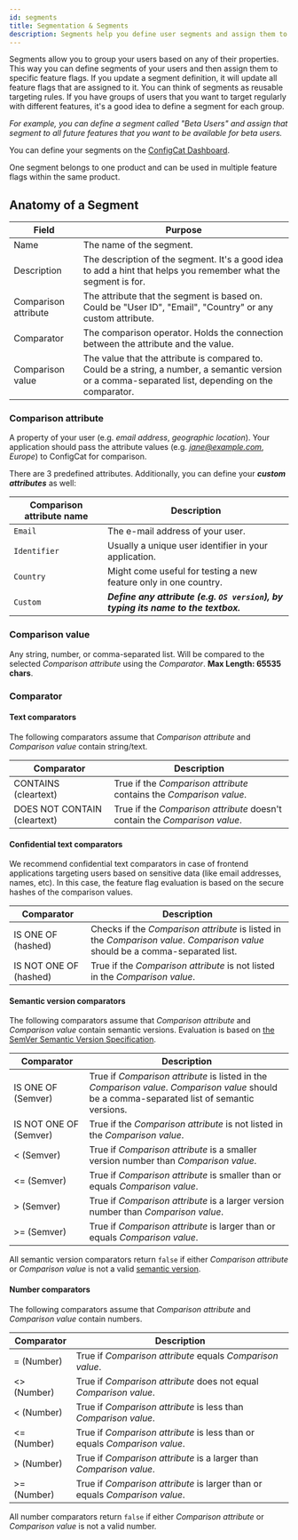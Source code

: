 ```yaml
---
id: segments
title: Segmentation & Segments
description: Segments help you define user segments and assign them to your feature flags. Ideal for beta testing on a certain group of users.
---
```

Segments allow you to group your users based on any of their properties. This way you can 
define segments of your users and then assign them to specific feature flags. If you update a segment definition, it will update all 
feature flags that are assigned to it. You can think of segments as reusable targeting rules. If you have groups of users that you want to target regularly with 
different features, it's a good idea to define a segment for each group.

*For example, you can define a segment called "Beta Users" and assign that segment to all future features that you want to be available for beta users.*

You can define your segments on the [ConfigCat Dashboard](https://app.configcat.com/product/segments).

One segment belongs to one product and can be used in multiple feature flags within the same product.

## Anatomy of a Segment

| Field                | Purpose                                                                                                                                              |
| -------------------- | ---------------------------------------------------------------------------------------------------------------------------------------------------- |
| Name                 | The name of the segment.                                                                                                                             |
| Description          | The description of the segment. It's a good idea to add a hint that helps you remember what the segment is for.                                        |
| Comparison attribute | The attribute that the segment is based on. Could be "User ID", "Email", "Country" or any custom attribute.                                          |
| Comparator           | The comparison operator. Holds the connection between the attribute and the value.                                                                   |
| Comparison value     | The value that the attribute is compared to. Could be a string, a number, a semantic version or a comma-separated list, depending on the comparator. |

### Comparison attribute

A property of your user (e.g. *email address*, *geographic location*). Your application should pass the attribute values (e.g. *jane@example.com*, *Europe*) to ConfigCat for comparison.

There are 3 predefined attributes. Additionally, you can define your ***custom attributes*** as well:

| Comparison attribute name | Description                                                                        |
| ------------------------- | ---------------------------------------------------------------------------------- |
| `Email`                   | The e-mail address of your user.                                                   |
| `Identifier`              | Usually a unique user identifier in your application.                              |
| `Country`                 | Might come useful for testing a new feature only in one country.                   |
| `Custom`                  | ***Define any attribute (e.g. `OS version`), by typing its name to the textbox.*** |

### Comparison value

Any string, number, or comma-separated list. Will be compared to the selected *Comparison attribute* using the *Comparator*. **Max Length: 65535 chars**.

### Comparator

#### Text comparators

The following comparators assume that *Comparison attribute* and *Comparison value* contain string/text.

| Comparator                   | Description                                                                                                                    |
| ---------------------------- | ------------------------------------------------------------------------------------------------------------------------------ |
| CONTAINS (cleartext)         | True if the *Comparison attribute* contains the *Comparison value*.                                                            |
| DOES NOT CONTAIN (cleartext) | True if the *Comparison attribute* doesn't contain the *Comparison value*.                                                     |

#### Confidential text comparators

We recommend confidential text comparators in case of frontend applications targeting users based on sensitive data (like email addresses, names, etc).
In this case, the feature flag evaluation is based on the secure hashes of the comparison values.

| Comparator             | Description                                                                                                                    |
| ---------------------- | ------------------------------------------------------------------------------------------------------------------------------ |
| IS ONE OF (hashed)     | Checks if the *Comparison attribute* is listed in the *Comparison value*. *Comparison value* should be a comma-separated list. |
| IS NOT ONE OF (hashed) | True if the *Comparison attribute* is not listed in the *Comparison value*.                                                    |

#### Semantic version comparators

The following comparators assume that *Comparison attribute* and *Comparison value* contain semantic versions.
Evaluation is based on <a target="_blank" href="https://semver.org/">the SemVer Semantic Version Specification</a>.

| Comparator             | Description                                                                                                                                   |
| ---------------------- | --------------------------------------------------------------------------------------------------------------------------------------------- |
| IS ONE OF (Semver)     | True if *Comparison attribute* is listed in the *Comparison value*. *Comparison value* should be a comma-separated list of semantic versions. |
| IS NOT ONE OF (Semver) | True if the *Comparison attribute* is not listed in the *Comparison value*.                                                                   |
| < (Semver)             | True if *Comparison attribute* is a smaller version number than *Comparison value*.                                                           |
| <= (Semver)            | True if *Comparison attribute* is smaller than or equals *Comparison value*.                                                                  |
| \> (Semver)            | True if *Comparison attribute* is a larger version number than *Comparison value*.                                                            |
| \>= (Semver)           | True if *Comparison attribute* is larger than or equals *Comparison value*.                                                                   |

All semantic version comparators return `false` if either *Comparison attribute* or *Comparison value* is not a valid <a target="_blank" href="https://semver.org/">semantic version</a>.

#### Number comparators

The following comparators assume that *Comparison attribute* and *Comparison value* contain numbers. 

| Comparator         | Description                                                                 |
| ------------------ | --------------------------------------------------------------------------- |
| = (Number)         | True if *Comparison attribute* equals *Comparison value*.                   |
| <&#8203;> (Number) | True if *Comparison attribute* does not equal *Comparison value*.           |
| < (Number)         | True if *Comparison attribute* is less than *Comparison value*.             |
| <= (Number)        | True if *Comparison attribute* is less than or equals *Comparison value*.   |
| \> (Number)        | True if *Comparison attribute* is a larger than *Comparison value*.         |
| \>= (Number)       | True if *Comparison attribute* is larger than or equals *Comparison value*. |

All number comparators return `false` if either *Comparison attribute* or *Comparison value* is not a valid number.